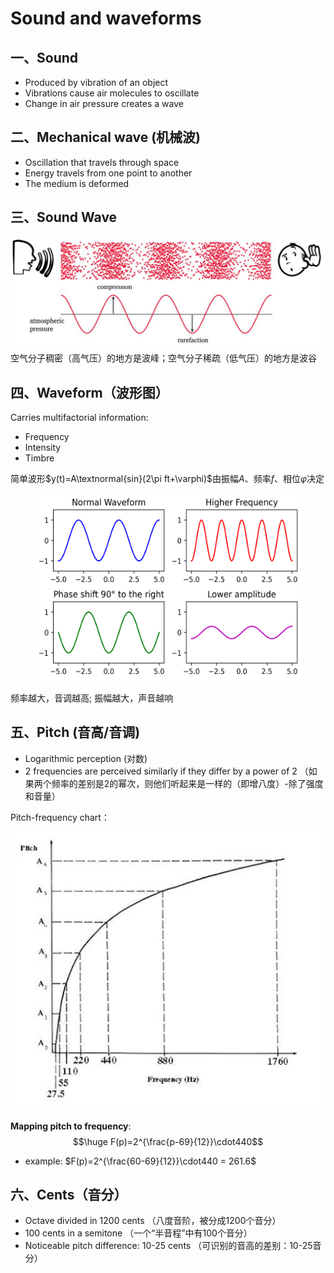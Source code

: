 # Sound and waveforms
## 一、Sound
- Produced by vibration of an object
- Vibrations cause air molecules to oscillate
- Change in air pressure creates a wave

## 二、Mechanical wave (机械波)
- Oscillation that travels through space
- Energy travels from one point to another
- The medium is deformed

## 三、Sound Wave
![](../../images/SoundWave.PNG)
空气分子稠密（高气压）的地方是波峰；空气分子稀疏（低气压）的地方是波谷

## 四、Waveform（波形图）
Carries multifactorial information:
- Frequency 
- Intensity
- Timbre

简单波形$y(t)=A\textnormal{sin}(2\pi ft+\varphi)$由振幅$A$、频率$f$、相位$\varphi$决定

<div align=center><img width = '430' height ='300' src ="../../images/Waveforms.png"/></div>

频率越大，音调越高; 振幅越大，声音越响

## 五、Pitch (音高/音调)
- Logarithmic perception (对数)
- 2 frequencies are perceived similarly if they differ by a power of 2 （如果两个频率的差别是2的幂次，则他们听起来是一样的（即增八度）-除了强度和音量）

Pitch-frequency chart：

![](../../images/Pitchfrequency.PNG)

**Mapping pitch to frequency**:
$$\huge F(p)=2^{\frac{p-69}{12}}\cdot440$$
- example: $F(p)=2^{\frac{60-69}{12}}\cdot440 = 261.6$

## 六、Cents（音分）
- Octave divided in 1200 cents （八度音阶，被分成1200个音分）
- 100 cents in a semitone （一个“半音程”中有100个音分）
- Noticeable pitch difference: 10-25 cents （可识别的音高的差别：10-25音分）